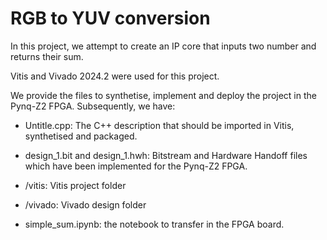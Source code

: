 # RGB to YUV conversion

In this project, we attempt to create an IP core that inputs two number and returns their sum.

Vitis and Vivado 2024.2 were used for this project.

We provide the files to synthetise, implement and deploy the project in the Pynq-Z2 FPGA. Subsequently, we have:
- Untitle.cpp: The C++ description that should be imported in Vitis, synthetised and packaged.

- design_1.bit and design_1.hwh: Bitstream and Hardware Handoff files which have been implemented for the Pynq-Z2 FPGA.

- /vitis: Vitis project folder
- /vivado: Vivado design folder
- simple_sum.ipynb: the notebook to transfer in the FPGA board.
